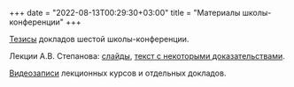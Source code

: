 +++
date = "2022-08-13T00:29:30+03:00"
title = "Материалы школы-конференции"
+++
<p><a href="Thesis_full_2017.pdf">Тезисы</a> докладов шестой школы-конференции.</p>
</p>
<p>Лекции А.В. Степанова: <a href="http://alexei.stepanov.spb.ru/talks/uniloc17.pdf">слайды</a>, <a href="http://alexei.stepanov.spb.ru/talks/uniloc17-app.pdf">текст с некоторыми доказательствами</a>.</p>
<p><a href="http://www.mathnet.ru/php/conference.phtml?eventID=1&confid=1007&option_lang=rus&if_videolibrary=1">Видеозаписи</a> лекционных курсов и отдельных докладов.
</p>
